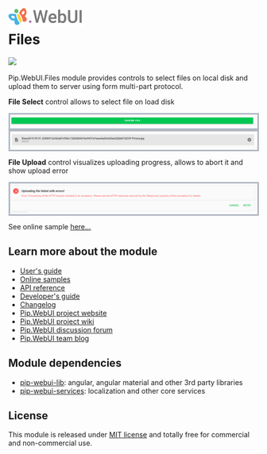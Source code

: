 # <img src="https://github.com/pip-webui/pip-webui/raw/master/doc/Logo.png" alt="Pip.WebUI Logo" style="max-width:30%"> <br/> Files

![](https://img.shields.io/badge/license-MIT-blue.svg)

Pip.WebUI.Files module provides controls to select files on local disk and upload them to server using form multi-part protocol. 

**File Select** control allows to select file on load disk

<a href="https://github.com/pip-webui/pip-webui-files/blob/master/doc/images/img-files-upload-start.png" style="border: 3px ridge #c8d2df; display: inline-block">
    <img src="https://github.com/pip-webui/pip-webui-files/blob/master/doc/images/img-files-upload-start.png"/>
</a>

<a href="https://github.com/pip-webui/pip-webui-files/blob/master/doc/images/img-files-upload-choose.png" style="border: 3px ridge #c8d2df; display: inline-block">
    <img src="https://github.com/pip-webui/pip-webui-files/blob/master/doc/images/img-files-upload-choose.png"/>
</a>


**File Upload** control visualizes uploading progress, allows to abort it and show upload error

<a href="https://github.com/pip-webui/pip-webui-files/blob/master/doc/images/img-files-progress.png" style="border: 3px ridge #c8d2df; display: inline-block">
    <img src="https://github.com/pip-webui/pip-webui-files/blob/master/doc/images/img-files-progress.png"/>
</a>


See online sample [here...](http://webui.pipdevs.com/pip-webui-files/index.html#/upload)

## Learn more about the module

- [User's guide](https://github.com/pip-webui/pip-webui-files/blob/master/doc/UsersGuide.md)
- [Online samples](http://webui.pipdevs.com/pip-webui-files/index.html)
- [API reference](http://webui-api.pipdevs.com/pip-webui-files/index.html)
- [Developer's guide](https://github.com/pip-webui/pip-webui-files/blob/master/doc/DevelopersGuide.md)
- [Changelog](https://github.com/pip-webui/pip-webui-files/blob/master/CHANGELOG.md)
- [Pip.WebUI project website](http://www.pipwebui.org)
- [Pip.WebUI project wiki](https://github.com/pip-webui/pip-webui/wiki)
- [Pip.WebUI discussion forum](https://groups.google.com/forum/#!forum/pip-webui)
- [Pip.WebUI team blog](https://pip-webui.blogspot.com/)

## <a name="dependencies"></a>Module dependencies

* [pip-webui-lib](https://github.com/pip-webui/pip-webui-lib): angular, angular material and other 3rd party libraries
* [pip-webui-services](https://github.com/pip-webui/pip-webui-services): localization and other core services

## <a name="license"></a>License

This module is released under [MIT license](License) and totally free for commercial and non-commercial use.
